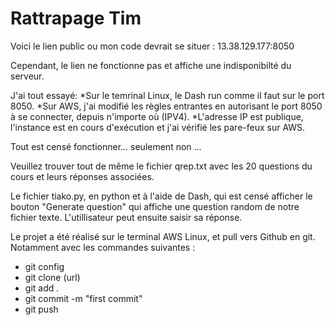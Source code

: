 # Rattrapage Tim

Voici le lien public ou mon code devrait se situer : 13.38.129.177:8050

Cependant, le lien ne fonctionne pas et affiche une indisponibilté du serveur. 

J'ai tout essayé:
*Sur le temrinal Linux, le Dash run comme il faut sur le port 8050.
*Sur AWS, j'ai modifié les règles entrantes en autorisant le port 8050 à se connecter, depuis n'importe où (IPV4).
*L'adresse IP est publique, l'instance est en cours d'exécution et j'ai vérifié les pare-feux sur AWS. 

Tout est censé fonctionner... seulement non ...

Veuillez trouver tout de même le fichier qrep.txt avec les 20 questions du cours et leurs réponses associées.

Le fichier tiako.py, en python et à l'aide de Dash, qui est censé afficher le bouton "Generate question" qui affiche une question random de notre fichier texte. 
L'utillisateur peut ensuite saisir sa réponse. 

Le projet a été réalisé sur le terminal AWS Linux, et pull vers Github en git. Notamment avec les commandes suivantes : 

- git config
- git clone (url)
- git add .
- git commit -m "first commit"
- git push


